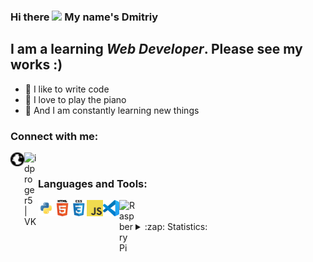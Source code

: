 ### Hi there <img src="https://www.emojiall.com/images/60/blobmoji/emoji_u1f44b.png" width="25px">  My name's Dmitriy

## I am a learning <!-- beginner --> *Web Developer*. Please see my works :)
- 💪 I like to write code
- 🎹 I love to play the piano
- 🥅 And I am constantly learning new things

### Connect with me:

[<img align="left" alt="itprogrammist.github.io/" width="22px" src="https://raw.githubusercontent.com/iconic/open-iconic/master/svg/globe.svg" />][website]
[<img align="left" alt="idproger5 | VK" width="22px" src="https://cdn.jsdelivr.net/npm/simple-icons@v3/icons/vk.svg" />][vk]

<br />

### Languages and Tools:

<img align="left" alt="Python" width="26px" src="https://raw.githubusercontent.com/github/explore/80688e429a7d4ef2fca1e82350fe8e3517d3494d/topics/python/python.png" />
<img align="left" alt="HTML5" width="26px" src="https://raw.githubusercontent.com/github/explore/80688e429a7d4ef2fca1e82350fe8e3517d3494d/topics/html/html.png" />
<img align="left" alt="CSS3" width="26px" src="https://raw.githubusercontent.com/github/explore/80688e429a7d4ef2fca1e82350fe8e3517d3494d/topics/css/css.png" />
<img align="left" alt="JavaScript" width="26px" src="https://raw.githubusercontent.com/github/explore/80688e429a7d4ef2fca1e82350fe8e3517d3494d/topics/javascript/javascript.png" />
<img align="left" alt="Visual Studio Code" width="26px" src="https://raw.githubusercontent.com/github/explore/80688e429a7d4ef2fca1e82350fe8e3517d3494d/topics/visual-studio-code/visual-studio-code.png" />
<img align="left" alt="Raspberry Pi" width="26px" src="https://cdn.icon-icons.com/icons2/2699/PNG/512/raspberrypi_logo_icon_168029.png" />


<br />
<br />

<details>
  <summary>:zap: Statistics:</summary>
   📈 GitHub Stats
<p align="center">
  <table>
  <tr>
      <td><img width="550px" align="left" src="https://github-readme-stats.vercel.app/api?username=itprogrammist&hide_border=true&count_private=false&layout=compact&hide_title=true&show_icons=true&theme=dark&icon_color=5194f0&bg_color=0d1117" /></td>
      <td><img width="550px" src="https://github-readme-stats.vercel.app/api/top-langs/?username=itprogrammist&hide=html&layout=compact&hide_border=true&hide_title=true&theme=dark&icon_color=5194f0&bg_color=0d1117" /></td>
  </tr>   
</table>
</p>
</details>

[website]: https://itprogrammist.github.io/
[vk]: https://vk.com/idproger5
